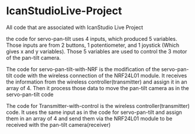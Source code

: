 # IcanStudioLive-Project
All code that are associated with IcanStudio Live Project

the code for servo-pan-tilt uses 4 inputs, which produced 5 variables. Those inputs are from 2 buttons, 1 potentiometer, and 1 joystick (Which gives x and y variables). Those 5 variables are used to control the 3 motor of the pan-tilt camera. 

The code for servo-pan-tilt-with-NRF is the modification of the servo-pan-tilt code with the wireless connection of the NRF24L01 module. It receives the information from the wireless controller(transmitter) and assign it in an array of 4. Then it process those data to move the pan-tilt camera as in the servo-pan-tilt code

The code for Transmitter-with-control is the wireless controller(transmitter) code. It uses the same input as in the code for servo-pan-tilt and assign them in an array of 4 and send them via the NRF24L01 module to be received with the pan-tilt camera(receiver) 
